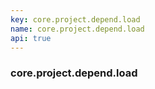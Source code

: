 ```yaml
---
key: core.project.depend.load
name: core.project.depend.load
api: true
---
```


### core.project.depend.load
